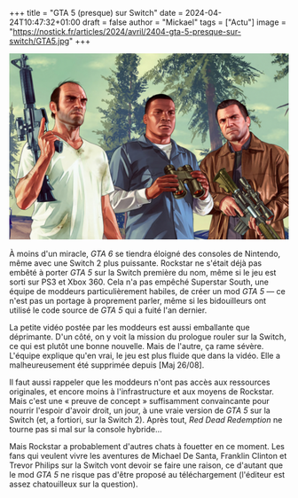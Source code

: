 +++
title = "GTA 5 (presque) sur Switch"
date = 2024-04-24T10:47:32+01:00
draft = false
author = "Mickael"
tags = ["Actu"]
image = "https://nostick.fr/articles/2024/avril/2404-gta-5-presque-sur-switch/GTA5.jpg"
+++

![GTA 5](GTA5.jpg "À la recherche de la version Switch de GTA 5.")

À moins d'un miracle, *GTA 6* se tiendra éloigné des consoles de Nintendo, même avec une Switch 2 plus puissante. Rockstar ne s'était déjà pas embêté à porter *GTA 5* sur la Switch première du nom, même si le jeu est sorti sur PS3 et Xbox 360. Cela n'a pas empêché Superstar South, une équipe de moddeurs particulièrement habiles, de créer un mod *GTA 5* — ce n'est pas un portage à proprement parler, même si les bidouilleurs ont utilisé le code source de *GTA 5* qui a fuité l'an dernier.

La petite vidéo postée par les moddeurs est aussi emballante que déprimante. D'un côté, on y voit la mission du prologue rouler sur la Switch, ce qui est plutôt une bonne nouvelle. Mais de l'autre, ça rame sévère. L'équipe explique qu'en vrai, le jeu est plus fluide que dans la vidéo. Elle a malheureusement été supprimée depuis [Maj 26/08].

Il faut aussi rappeler que les moddeurs n'ont pas accès aux ressources originales, et encore moins à l'infrastructure et aux moyens de Rockstar. Mais c'est une « preuve de concept » suffisamment convaincante pour nourrir l'espoir d'avoir droit, un jour, à une vraie version de *GTA 5* sur la Switch (et, a fortiori, sur la Switch 2). Après tout, *Red Dead Redemption* ne tourne pas si mal sur la console hybride…

Mais Rockstar a probablement d'autres chats à fouetter en ce moment. Les fans qui veulent vivre les aventures de Michael De Santa, Franklin Clinton et Trevor Philips sur la Switch vont devoir se faire une raison, ce d'autant que le mod *GTA 5* ne risque pas d'être proposé au téléchargement (l'éditeur est assez chatouilleux sur la question).